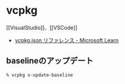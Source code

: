# vcpkg

[[VisualStudio]]、[[VSCode]]

- [vcpkg.json リファレンス - Microsoft Learn](https://learn.microsoft.com/ja-jp/vcpkg/reference/vcpkg-json)

## baselineのアップデート

```
% vcpkg x-update-baseline
```